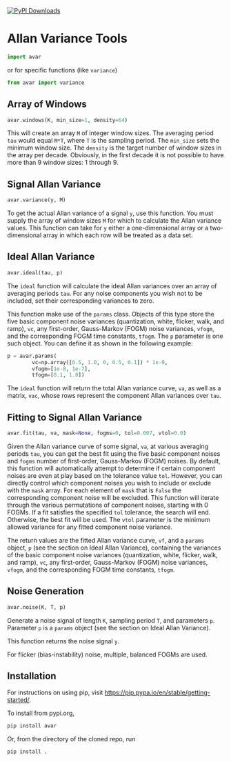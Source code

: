 [![PyPI Downloads](https://img.shields.io/pypi/dm/avar.svg?label=PyPI%20downloads)](https://pypi.org/project/avar/)

# Allan Variance Tools

```python
import avar
```

or for specific functions (like `variance`)

```python
from avar import variance
```

## Array of Windows

```python
avar.windows(K, min_size=1, density=64)
```

This will create an array `M` of integer window sizes. The averaging period
`tau` would equal `M*T`, where `T` is the sampling period. The `min_size` sets
the minimum window size. The `density` is the target number of window sizes in
the array per decade. Obviously, in the first decade it is not possible to have
more than 9 window sizes: 1 through 9.

## Signal Allan Variance

```python
avar.variance(y, M)
```

To get the actual Allan variance of a signal `y`, use this function. You must
supply the array of window sizes `M` for which to calculate the Allan variance
values. This function can take for `y` either a one-dimensional array or a
two-dimensional array in which each row will be treated as a data set.

## Ideal Allan Variance

```python
avar.ideal(tau, p)
```

The `ideal` function will calculate the ideal Allan variances over an array of
averaging periods `tau`. For any noise components you wish not to be included,
set their corresponding variances to zero.

This function make use of the `params` class. Objects of this type store the
five basic component noise variances (quantization, white, flicker, walk, and
ramp), `vc`, any first-order, Gauss-Markov (FOGM) noise variances, `vfogm`, and
the corresponding FOGM time constants, `tfogm`. The `p` parameter is one such
object. You can define it as shown in the following example:

```python
p = avar.params(
        vc=np.array([0.5, 1.0, 0, 0.5, 0.1]) * 1e-9,
        vfogm=[1e-8, 1e-7],
        tfogm=[0.1, 1.0])
```

The `ideal` function will return the total Allan variance curve, `va`, as well
as a matrix, `vac`, whose rows represent the component Allan variances over
`tau`.

## Fitting to Signal Allan Variance

```python
avar.fit(tau, va, mask=None, fogms=0, tol=0.007, vtol=0.0)
```

Given the Allan variance curve of some signal, `va`, at various averaging
periods `tau`, you can get the best fit using the five basic component noises
and `fogms` number of first-order, Gauss-Markov (FOGM) noises. By default, this
function will automatically attempt to determine if certain component noises are
even at play based on the tolerance value `tol`. However, you can directly
control which component noises you wish to include or exclude with the `mask`
array. For each element of `mask` that is `False` the corresponding component
noise will be excluded. This function will iterate through the various
permutations of component noises, starting with 0 FOGMs. If a fit satisfies the
specified `tol` tolerance, the search will end. Otherwise, the best fit will be
used. The `vtol` parameter is the minimum allowed variance for any fitted
component noise variance.

The return values are the fitted Allan variance curve, `vf`, and a `params`
object, `p` (see the section on Ideal Allan Variance), containing the variances
of the basic component noise variances (quantization, white, flicker, walk, and
ramp), `vc`, any first-order, Gauss-Markov (FOGM) noise variances, `vfogm`, and
the corresponding FOGM time constants, `tfogm`.

## Noise Generation

```python
avar.noise(K, T, p)
```

Generate a noise signal of length `K`, sampling period `T`, and parameters `p`.
Parameter `p` is a `params` object (see the section on Ideal Allan Variance).

This function returns the noise signal `y`.

For flicker (bias-instability) noise, multiple, balanced FOGMs are used.

## Installation

For instructions on using pip, visit
<https://pip.pypa.io/en/stable/getting-started/>.

To install from pypi.org,

```bash
pip install avar
```

Or, from the directory of the cloned repo, run

```bash
pip install .
```
